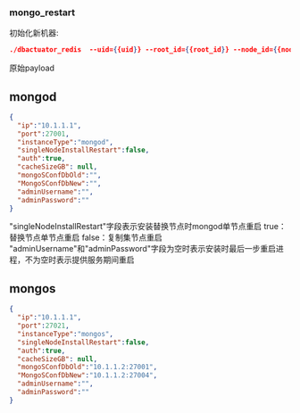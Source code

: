 ### mongo_restart
初始化新机器:

```json
./dbactuator_redis  --uid={{uid}} --root_id={{root_id}} --node_id={{node_id}} --version_id={{version_id}} --atom-job-list="mongo_restart"  --payload='{{payload_base64}}'
```


原始payload

## mongod
```json
{
  "ip":"10.1.1.1",
  "port":27001,
  "instanceType":"mongod",
  "singleNodeInstallRestart":false,  
  "auth":true,
  "cacheSizeGB": null,
  "mongoSConfDbOld":"",
  "MongoSConfDbNew":"",
  "adminUsername":"",
  "adminPassword":""
}
```
"singleNodeInstallRestart"字段表示安装替换节点时mongod单节点重启  true：替换节点单节点重启 false：复制集节点重启
"adminUsername"和"adminPassword"字段为空时表示安装时最后一步重启进程，不为空时表示提供服务期间重启
## mongos
```json
{
  "ip":"10.1.1.1",
  "port":27021,
  "instanceType":"mongos",
  "singleNodeInstallRestart":false,
  "auth":true,
  "cacheSizeGB": null,
  "mongoSConfDbOld":"10.1.1.2:27001",
  "MongoSConfDbNew":"10.1.1.2:27004",
  "adminUsername":"",
  "adminPassword":""
}
```